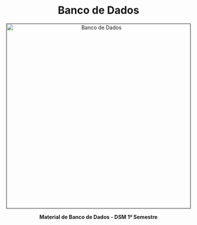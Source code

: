 <h1 align="center"> Banco de Dados </h1>

<div align="center">
   <a href=""><img src="https://www.adiantibuilder.com.br/images/recursos/banco-de-dados/relacionamentos.png" height="500" weight="400" alt="Banco de Dados" border="0"></a>
</div>

<p align="center"><strong>Material de Banco de Dados - DSM 1º Semestre</p></strong>
